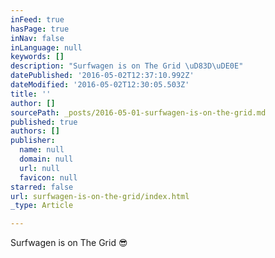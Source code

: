 ```yaml
---
inFeed: true
hasPage: true
inNav: false
inLanguage: null
keywords: []
description: "Surfwagen is on The Grid \uD83D\uDE0E"
datePublished: '2016-05-02T12:37:10.992Z'
dateModified: '2016-05-02T12:30:05.503Z'
title: ''
author: []
sourcePath: _posts/2016-05-01-surfwagen-is-on-the-grid.md
published: true
authors: []
publisher:
  name: null
  domain: null
  url: null
  favicon: null
starred: false
url: surfwagen-is-on-the-grid/index.html
_type: Article

---
```

Surfwagen is on The Grid 😎